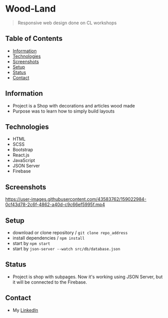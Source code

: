 
# Wood-Land
>Responsive web design done on CL workshops

## Table of Contents
* [Information](#information)
* [Technologies](#technologies)
* [Screenshots](#screenshots)
* [Setup](#setup)
* [Status](#status)
* [Contact](#contact)


## Information
- Project is a Shop with decorations and articles wood made
- Purpose was to learn how to simply build layouts


## Technologies
- HTML
- SCSS
- Bootstrap
- React.js
- JavaScript
- JSON Server
- Firebase

## Screenshots


https://user-images.githubusercontent.com/43583762/159022984-0cf43d78-2c6f-4862-a40d-c9c66ef5995f.mp4




## Setup

- download or clone repository / `git clone repo_address`
- install dependencies / `npm install`
- start by `npm start`
- start by `json-server --watch src/db/database.json`

## Status
- Project is shop with subpages. Now it's working using JSON Server, but it will be connected to the Firebase.

## Contact
- My [LinkedIn](https://www.linkedin.com/in/adam-sawka-net/) 

